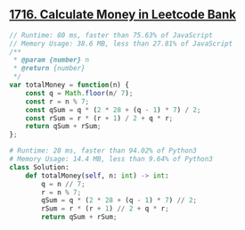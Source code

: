 ## [1716. Calculate Money in Leetcode Bank](https://leetcode.com/problems/calculate-money-in-leetcode-bank/)
```javascript
// Runtime: 80 ms, faster than 75.63% of JavaScript
// Memory Usage: 38.6 MB, less than 27.81% of JavaScript
/**
 * @param {number} n
 * @return {number}
 */
var totalMoney = function(n) {
    const q = Math.floor(n/ 7);
    const r = n % 7;
    const qSum = q * (2 * 28 + (q - 1) * 7) / 2;
    const rSum = r * (r + 1) / 2 + q * r;
    return qSum + rSum;
};
```

```python
# Runtime: 28 ms, faster than 94.02% of Python3
# Memory Usage: 14.4 MB, less than 9.64% of Python3
class Solution:
    def totalMoney(self, n: int) -> int:
        q = n // 7;
        r = n % 7;
        qSum = q * (2 * 28 + (q - 1) * 7) // 2;
        rSum = r * (r + 1) // 2 + q * r;
        return qSum + rSum;
```
